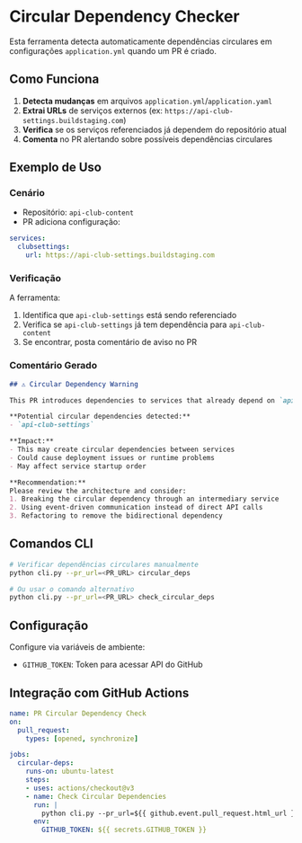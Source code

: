 # Circular Dependency Checker

Esta ferramenta detecta automaticamente dependências circulares em configurações `application.yml` quando um PR é criado.

## Como Funciona

1. **Detecta mudanças** em arquivos `application.yml`/`application.yaml`
2. **Extrai URLs** de serviços externos (ex: `https://api-club-settings.buildstaging.com`)
3. **Verifica** se os serviços referenciados já dependem do repositório atual
4. **Comenta** no PR alertando sobre possíveis dependências circulares

## Exemplo de Uso

### Cenário
- Repositório: `api-club-content`
- PR adiciona configuração:
```yaml
services:
  clubsettings:
    url: https://api-club-settings.buildstaging.com
```

### Verificação
A ferramenta:
1. Identifica que `api-club-settings` está sendo referenciado
2. Verifica se `api-club-settings` já tem dependência para `api-club-content`
3. Se encontrar, posta comentário de aviso no PR

### Comentário Gerado
```markdown
## ⚠️ Circular Dependency Warning

This PR introduces dependencies to services that already depend on `api-club-content`:

**Potential circular dependencies detected:**
- `api-club-settings`

**Impact:**
- This may create circular dependencies between services
- Could cause deployment issues or runtime problems
- May affect service startup order

**Recommendation:**
Please review the architecture and consider:
1. Breaking the circular dependency through an intermediary service
2. Using event-driven communication instead of direct API calls
3. Refactoring to remove the bidirectional dependency
```

## Comandos CLI

```bash
# Verificar dependências circulares manualmente
python cli.py --pr_url=<PR_URL> circular_deps

# Ou usar o comando alternativo
python cli.py --pr_url=<PR_URL> check_circular_deps
```

## Configuração

Configure via variáveis de ambiente:

- `GITHUB_TOKEN`: Token para acessar API do GitHub

## Integração com GitHub Actions

```yaml
name: PR Circular Dependency Check
on:
  pull_request:
    types: [opened, synchronize]

jobs:
  circular-deps:
    runs-on: ubuntu-latest
    steps:
    - uses: actions/checkout@v3
    - name: Check Circular Dependencies
      run: |
        python cli.py --pr_url=${{ github.event.pull_request.html_url }} circular_deps
      env:
        GITHUB_TOKEN: ${{ secrets.GITHUB_TOKEN }}
```
